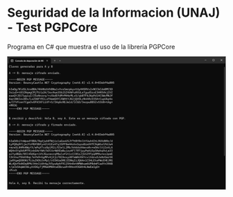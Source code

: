 # Seguridad de la Informacion (UNAJ) - Test PGPCore
Programa en C# que muestra el uso de la librería PGPCore

![Captura de pantalla](assets/screenshot.png)
